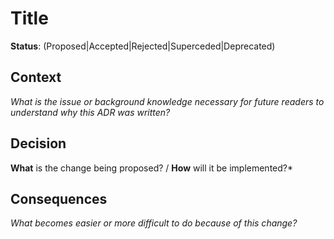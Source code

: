 # Title

<!-- ADR titles should typically be imperative sentences. -->

**Status**: (Proposed|Accepted|Rejected|Superceded|Deprecated)

## Context

_What is the issue or background knowledge necessary for future readers
to understand why this ADR was written?_

## Decision

**What** is the change being proposed? / **How** will it be implemented?\*

## Consequences

_What becomes easier or more difficult to do because of this change?_
